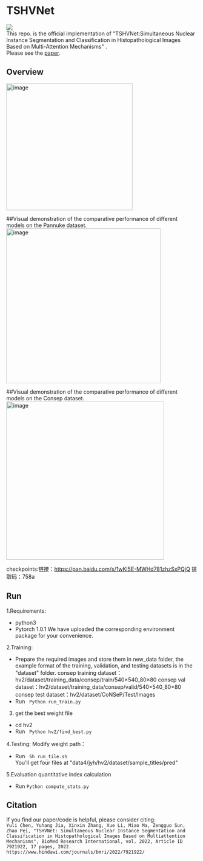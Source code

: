 # TSHVNet
![]( https://img.shields.io/badge/license-MIT-green.svg)  
This repo. is the official implementation of "TSHVNet:Simultaneous Nuclear Instance Segmentation and Classification in Histopathological Images Based on Multi-Attention Mechanisms" .  
Please see the [paper](https://www.hindawi.com/journals/bmri/2022/7921922/).  

## Overview    
<img width="333" alt="image" src="https://user-images.githubusercontent.com/59470630/222143496-76c5f33b-0edc-462e-b261-7f91a6f6a033.png">


##Visual demonstration of the comparative performance of different models on the Pannuke dataset.   
<img width="407" alt="image" src="https://user-images.githubusercontent.com/59470630/222143572-444c44e5-f016-4092-9997-7815cb1241e2.png">

##Visual demonstration of the comparative performance of different models on the Consep dataset.
<img width="416" alt="image" src="https://user-images.githubusercontent.com/59470630/222143606-77779280-8448-41e5-9d38-d98b45164ad1.png">

checkpoints:链接：https://pan.baidu.com/s/1wKI5E-MWHd781zhzSxPQjQ 提取码：758a

## Run  
1.Requirements:  
* python3  
* Pytorch 1.0.1
We have uploaded the corresponding environment package for your convenience. 

2.Training:  
* Prepare the required images and store them in new_data folder, the example format of the training, validation, and testing datasets is in the  "dataset" folder.
consep training dataset：hv2/dataset/training_data/consep/train/540×540_80×80
consep val dataset：hv2/dataset/training_data/consep/valid/540×540_80×80
consep test dataset：hv2/dataset/CoNSeP/Test/Images
* Run ``` Python run_train.py```  

3. get the best weight file 
* cd hv2
* Run ``` Python hv2/find_best.py```  

4.Testing:
Modify weight path：
* Run ``` Sh run_tile.sh```  
You'll get four files at "data4/jyh/hv2/dataset/sample_titles/pred"

5.Evaluation quantitative index calculation
* Run ```Python compute_stats.py```

## Citation  
If you find our paper/code is helpful, please consider citing:  
```Yuli Chen, Yuhang Jia, Xinxin Zhang, Xue Li, Miao Ma, Zengguo Sun, Zhao Pei, "TSHVNet: Simultaneous Nuclear Instance Segmentation and Classification in Histopathological Images Based on Multiattention Mechanisms", BioMed Research International, vol. 2022, Article ID  7921922, 17 pages, 2022. https://www.hindawi.com/journals/bmri/2022/7921922/```



